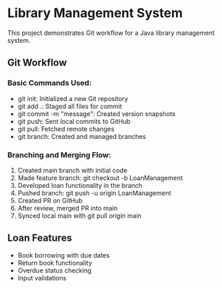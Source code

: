 <!-- @format -->

# Library Management System

This project demonstrates Git workflow for a Java library management system.

## Git Workflow

### Basic Commands Used:

- git init: Initialized a new Git repository
- git add .: Staged all files for commit
- git commit -m "message": Created version snapshots
- git push: Sent local commits to GitHub
- git pull: Fetched remote changes
- git branch: Created and managed branches

### Branching and Merging Flow:

1. Created main branch with initial code
2. Made feature branch: git checkout -b LoanManagement
3. Developed loan functionality in the branch
4. Pushed branch: git push -u origin LoanManagement
5. Created PR on GitHub
6. After review, merged PR into main
7. Synced local main with git pull origin main

## Loan Features

- Book borrowing with due dates
- Return book functionality
- Overdue status checking
- Input validations
